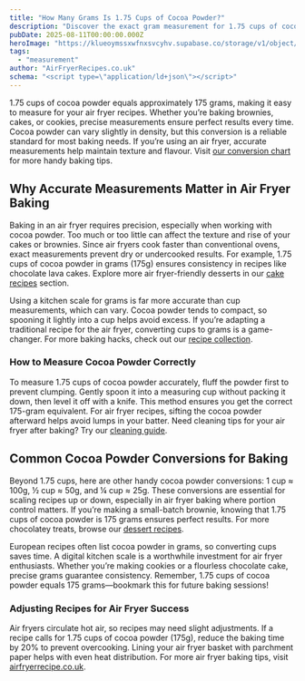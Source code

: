 ```yaml
---
title: "How Many Grams Is 1.75 Cups of Cocoa Powder?"
description: "Discover the exact gram measurement for 1.75 cups of cocoa powder—perfect for baking and air fryer recipes. Get conversions now!"
pubDate: 2025-08-11T00:00:00.000Z
heroImage: "https://klueoymssxwfnxsvcyhv.supabase.co/storage/v1/object/public/md/how-many-grams-is-1-75-cups-of-cocoa-powder-3bb0c583.webp"
tags:
  - "measurement"
author: "AirFryerRecipes.co.uk"
schema: "<script type=\"application/ld+json\"></script>"
---
```


<p>1.75 cups of cocoa powder equals approximately 175 grams, making it easy to measure for your air fryer recipes. Whether you’re baking brownies, cakes, or cookies, precise measurements ensure perfect results every time. Cocoa powder can vary slightly in density, but this conversion is a reliable standard for most baking needs. If you’re using an air fryer, accurate measurements help maintain texture and flavour. Visit <a href=https://www.airfryerrecipe.co.uk/air-fryer-conversion-chart>our conversion chart</a> for more handy baking tips.</p>  

<h2>Why Accurate Measurements Matter in Air Fryer Baking</h2>  
<p>Baking in an air fryer requires precision, especially when working with cocoa powder. Too much or too little can affect the texture and rise of your cakes or brownies. Since air fryers cook faster than conventional ovens, exact measurements prevent dry or undercooked results. For example, 1.75 cups of cocoa powder in grams (175g) ensures consistency in recipes like chocolate lava cakes. Explore more air fryer-friendly desserts in our <a href=https://www.airfryerrecipe.co.uk/recipe-category/cakes>cake recipes</a> section.</p>  

<p>Using a kitchen scale for grams is far more accurate than cup measurements, which can vary. Cocoa powder tends to compact, so spooning it lightly into a cup helps avoid excess. If you’re adapting a traditional recipe for the air fryer, converting cups to grams is a game-changer. For more baking hacks, check out our <a href=https://www.airfryerrecipe.co.uk/recipes>recipe collection</a>.</p>  

<h3>How to Measure Cocoa Powder Correctly</h3>  
<p>To measure 1.75 cups of cocoa powder accurately, fluff the powder first to prevent clumping. Gently spoon it into a measuring cup without packing it down, then level it off with a knife. This method ensures you get the correct 175-gram equivalent. For air fryer recipes, sifting the cocoa powder afterward helps avoid lumps in your batter. Need cleaning tips for your air fryer after baking? Try our <a href=https://www.airfryerrecipe.co.uk/air-fryer-cleaner>cleaning guide</a>.</p>  

<h2>Common Cocoa Powder Conversions for Baking</h2>  
<p>Beyond 1.75 cups, here are other handy cocoa powder conversions: 1 cup ≈ 100g, ½ cup ≈ 50g, and ¼ cup ≈ 25g. These conversions are essential for scaling recipes up or down, especially in air fryer baking where portion control matters. If you’re making a small-batch brownie, knowing that 1.75 cups of cocoa powder is 175 grams ensures perfect results. For more chocolatey treats, browse our <a href=https://www.airfryerrecipe.co.uk/recipe-category/dessert>dessert recipes</a>.</p>  

<p>European recipes often list cocoa powder in grams, so converting cups saves time. A digital kitchen scale is a worthwhile investment for air fryer enthusiasts. Whether you’re making cookies or a flourless chocolate cake, precise grams guarantee consistency. Remember, 1.75 cups of cocoa powder equals 175 grams—bookmark this for future baking sessions!</p>  

<h3>Adjusting Recipes for Air Fryer Success</h3>  
<p>Air fryers circulate hot air, so recipes may need slight adjustments. If a recipe calls for 1.75 cups of cocoa powder (175g), reduce the baking time by 20% to prevent overcooking. Lining your air fryer basket with parchment paper helps with even heat distribution. For more air fryer baking tips, visit <a href=https://www.airfryerrecipe.co.uk/>airfryerrecipe.co.uk</a>.</p>